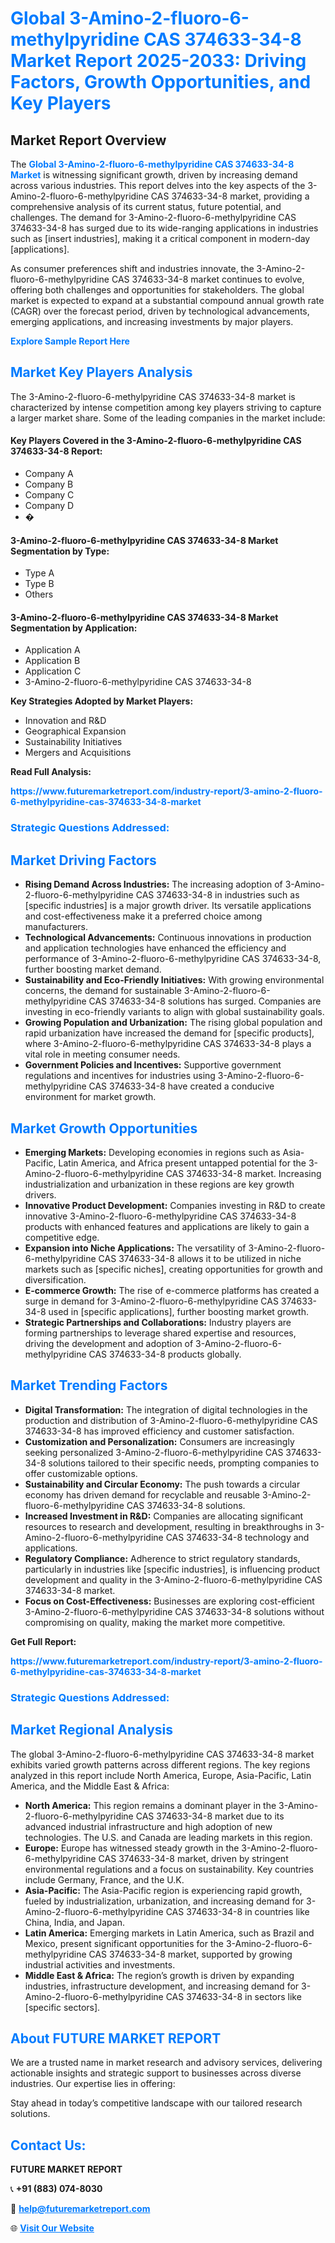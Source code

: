 <h1 style="color: #007BFF;">Global 3-Amino-2-fluoro-6-methylpyridine CAS 374633-34-8 Market Report 2025-2033: Driving Factors, Growth Opportunities, and Key Players</h1>

<section id="overview">
<h2>Market Report Overview</h2>
<p>The <a href="https://www.futuremarketreport.com/industry-report/3-amino-2-fluoro-6-methylpyridine-cas-374633-34-8-market" style="color: #007BFF; text-decoration: none;"><strong>Global 3-Amino-2-fluoro-6-methylpyridine CAS 374633-34-8 Market</strong></a> is witnessing significant growth, driven by increasing demand across various industries. This report delves into the key aspects of the 3-Amino-2-fluoro-6-methylpyridine CAS 374633-34-8 market, providing a comprehensive analysis of its current status, future potential, and challenges. The demand for 3-Amino-2-fluoro-6-methylpyridine CAS 374633-34-8 has surged due to its wide-ranging applications in industries such as [insert industries], making it a critical component in modern-day [applications].</p>
<p>As consumer preferences shift and industries innovate, the 3-Amino-2-fluoro-6-methylpyridine CAS 374633-34-8 market continues to evolve, offering both challenges and opportunities for stakeholders. The global market is expected to expand at a substantial compound annual growth rate (CAGR) over the forecast period, driven by technological advancements, emerging applications, and increasing investments by major players.</p>
</section>

<section id="overview">
<p><a href="https://www.futuremarketreport.com/request-sample/reportId=116376" style="color: #007BFF; text-decoration: none;"><strong>Explore Sample Report Here</strong></a></p>
</section>

<section id="key-players">
<h2 style="color: #007BFF;">Market Key Players Analysis</h2>
<p>The 3-Amino-2-fluoro-6-methylpyridine CAS 374633-34-8 market is characterized by intense competition among key players striving to capture a larger market share. Some of the leading companies in the market include:</p>
<h4>Key Players Covered in the 3-Amino-2-fluoro-6-methylpyridine CAS 374633-34-8 Report:</h4>
<ul><li>Company A</li><li>Company B</li><li>Company C</li><li>Company D</li><li>�</li></ul>
<h4>3-Amino-2-fluoro-6-methylpyridine CAS 374633-34-8 Market Segmentation by Type:</h4>
<ul><li>Type A</li><li>Type B</li><li>Others</li></ul>

<h4>3-Amino-2-fluoro-6-methylpyridine CAS 374633-34-8 Market Segmentation by Application:</h4>
<ul><li>Application A</li><li>Application B</li><li>Application C</li><li>3-Amino-2-fluoro-6-methylpyridine CAS 374633-34-8</li></ul>
<p><strong>Key Strategies Adopted by Market Players:</strong></p>
<ul>
<li>Innovation and R&D</li>
<li>Geographical Expansion</li>
<li>Sustainability Initiatives</li>
<li>Mergers and Acquisitions</li>
</ul>
</section>

<section>
<p><strong>Read Full Analysis: </strong></p><a href="https://www.futuremarketreport.com/industry-report/3-amino-2-fluoro-6-methylpyridine-cas-374633-34-8-market" style="color: #007BFF; text-decoration: none;"><strong>https://www.futuremarketreport.com/industry-report/3-amino-2-fluoro-6-methylpyridine-cas-374633-34-8-market</strong></a>
<h3 style="color: #007BFF;">Strategic Questions Addressed:</h3>
</section>

<section id="driving-factors">
<h2 style="color: #007BFF;">Market Driving Factors</h2>
<ul>
<li><strong>Rising Demand Across Industries:</strong> The increasing adoption of 3-Amino-2-fluoro-6-methylpyridine CAS 374633-34-8 in industries such as [specific industries] is a major growth driver. Its versatile applications and cost-effectiveness make it a preferred choice among manufacturers.</li>
<li><strong>Technological Advancements:</strong> Continuous innovations in production and application technologies have enhanced the efficiency and performance of 3-Amino-2-fluoro-6-methylpyridine CAS 374633-34-8, further boosting market demand.</li>
<li><strong>Sustainability and Eco-Friendly Initiatives:</strong> With growing environmental concerns, the demand for sustainable 3-Amino-2-fluoro-6-methylpyridine CAS 374633-34-8 solutions has surged. Companies are investing in eco-friendly variants to align with global sustainability goals.</li>
<li><strong>Growing Population and Urbanization:</strong> The rising global population and rapid urbanization have increased the demand for [specific products], where 3-Amino-2-fluoro-6-methylpyridine CAS 374633-34-8 plays a vital role in meeting consumer needs.</li>
<li><strong>Government Policies and Incentives:</strong> Supportive government regulations and incentives for industries using 3-Amino-2-fluoro-6-methylpyridine CAS 374633-34-8 have created a conducive environment for market growth.</li>
</ul>
</section>

<section id="growth-opportunities">
<h2 style="color: #007BFF;">Market Growth Opportunities</h2>
<ul>
<li><strong>Emerging Markets:</strong> Developing economies in regions such as Asia-Pacific, Latin America, and Africa present untapped potential for the 3-Amino-2-fluoro-6-methylpyridine CAS 374633-34-8 market. Increasing industrialization and urbanization in these regions are key growth drivers.</li>
<li><strong>Innovative Product Development:</strong> Companies investing in R&D to create innovative 3-Amino-2-fluoro-6-methylpyridine CAS 374633-34-8 products with enhanced features and applications are likely to gain a competitive edge.</li>
<li><strong>Expansion into Niche Applications:</strong> The versatility of 3-Amino-2-fluoro-6-methylpyridine CAS 374633-34-8 allows it to be utilized in niche markets such as [specific niches], creating opportunities for growth and diversification.</li>
<li><strong>E-commerce Growth:</strong> The rise of e-commerce platforms has created a surge in demand for 3-Amino-2-fluoro-6-methylpyridine CAS 374633-34-8 used in [specific applications], further boosting market growth.</li>
<li><strong>Strategic Partnerships and Collaborations:</strong> Industry players are forming partnerships to leverage shared expertise and resources, driving the development and adoption of 3-Amino-2-fluoro-6-methylpyridine CAS 374633-34-8 products globally.</li>
</ul>
</section>

<section id="trending-factors">
<h2 style="color: #007BFF;">Market Trending Factors</h2>
<ul>
<li><strong>Digital Transformation:</strong> The integration of digital technologies in the production and distribution of 3-Amino-2-fluoro-6-methylpyridine CAS 374633-34-8 has improved efficiency and customer satisfaction.</li>
<li><strong>Customization and Personalization:</strong> Consumers are increasingly seeking personalized 3-Amino-2-fluoro-6-methylpyridine CAS 374633-34-8 solutions tailored to their specific needs, prompting companies to offer customizable options.</li>
<li><strong>Sustainability and Circular Economy:</strong> The push towards a circular economy has driven demand for recyclable and reusable 3-Amino-2-fluoro-6-methylpyridine CAS 374633-34-8 solutions.</li>
<li><strong>Increased Investment in R&D:</strong> Companies are allocating significant resources to research and development, resulting in breakthroughs in 3-Amino-2-fluoro-6-methylpyridine CAS 374633-34-8 technology and applications.</li>
<li><strong>Regulatory Compliance:</strong> Adherence to strict regulatory standards, particularly in industries like [specific industries], is influencing product development and quality in the 3-Amino-2-fluoro-6-methylpyridine CAS 374633-34-8 market.</li>
<li><strong>Focus on Cost-Effectiveness:</strong> Businesses are exploring cost-efficient 3-Amino-2-fluoro-6-methylpyridine CAS 374633-34-8 solutions without compromising on quality, making the market more competitive.</li>
</ul>
</section>

<section>
<p><strong>Get Full Report: </strong></p><a href="https://www.futuremarketreport.com/industry-report/3-amino-2-fluoro-6-methylpyridine-cas-374633-34-8-market" style="color: #007BFF; text-decoration: none;"><strong>https://www.futuremarketreport.com/industry-report/3-amino-2-fluoro-6-methylpyridine-cas-374633-34-8-market</strong></a>
<h3 style="color: #007BFF;">Strategic Questions Addressed:</h3>
</section>


<section id="regional-analysis">
<h2 style="color: #007BFF;">Market Regional Analysis</h2>
<p>The global 3-Amino-2-fluoro-6-methylpyridine CAS 374633-34-8 market exhibits varied growth patterns across different regions. The key regions analyzed in this report include North America, Europe, Asia-Pacific, Latin America, and the Middle East & Africa:</p>
<ul>
<li><strong>North America:</strong> This region remains a dominant player in the 3-Amino-2-fluoro-6-methylpyridine CAS 374633-34-8 market due to its advanced industrial infrastructure and high adoption of new technologies. The U.S. and Canada are leading markets in this region.</li>
<li><strong>Europe:</strong> Europe has witnessed steady growth in the 3-Amino-2-fluoro-6-methylpyridine CAS 374633-34-8 market, driven by stringent environmental regulations and a focus on sustainability. Key countries include Germany, France, and the U.K.</li>
<li><strong>Asia-Pacific:</strong> The Asia-Pacific region is experiencing rapid growth, fueled by industrialization, urbanization, and increasing demand for 3-Amino-2-fluoro-6-methylpyridine CAS 374633-34-8 in countries like China, India, and Japan.</li>
<li><strong>Latin America:</strong> Emerging markets in Latin America, such as Brazil and Mexico, present significant opportunities for the 3-Amino-2-fluoro-6-methylpyridine CAS 374633-34-8 market, supported by growing industrial activities and investments.</li>
<li><strong>Middle East & Africa:</strong> The region’s growth is driven by expanding industries, infrastructure development, and increasing demand for 3-Amino-2-fluoro-6-methylpyridine CAS 374633-34-8 in sectors like [specific sectors].</li>
</ul>
</section>

<footer>
<h2 style="color: #007BFF;">About FUTURE MARKET REPORT</h2>
<p>We are a trusted name in market research and advisory services, delivering actionable insights and strategic support to businesses across diverse industries. Our expertise lies in offering:</p>

<p>Stay ahead in today’s competitive landscape with our tailored research solutions.</p>

<h2 style="color: #007BFF;">Contact Us:</h2>
<p><strong>FUTURE MARKET REPORT</strong></p>
<p>📞 <strong>+91 (883) 074-8030</strong></p>
<p>📧 <strong><a href="mailto:help@futuremarketreport.com" style="color: #007BFF;">help@futuremarketreport.com</a></strong></p>
<p>🌐 <strong><a href="https://www.futuremarketreport.com/" style="color: #007BFF;">Visit Our Website</a></strong></p>
</footer>